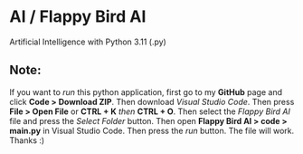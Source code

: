 # AI / Flappy Bird AI
Artificial Intelligence with Python 3.11 (.py)

## Note:
If you want to *run* this python application, first go to my **GitHub** page and click **Code > Download ZIP**. Then download *Visual Studio Code*. Then press **File > Open File** or **CTRL + K** *then* **CTRL + O**. Then select the *Flappy Bird AI* file and press the *Select Folder* button. Then open **Flappy Bird AI > code > main.py** in Visual Studio Code. Then press the *run* button. The file will work. Thanks :)
